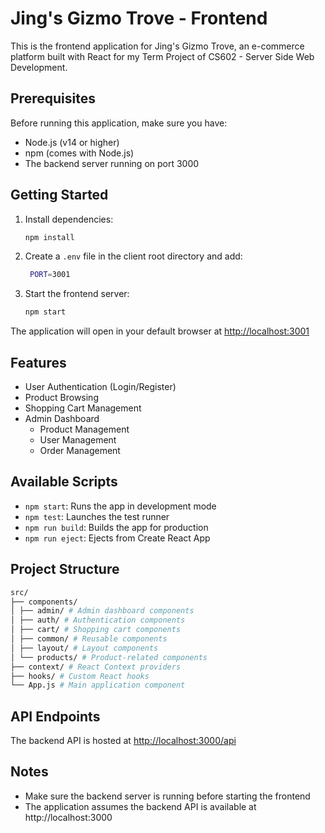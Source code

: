 # Jing's Gizmo Trove - Frontend

This is the frontend application for Jing's Gizmo Trove, an e-commerce platform built with React for my Term Project of CS602 - Server Side Web Development.

## Prerequisites

Before running this application, make sure you have:
- Node.js (v14 or higher)
- npm (comes with Node.js)
- The backend server running on port 3000

## Getting Started

1. Install dependencies:
   ```bash
   npm install
   ```


2. Create a `.env` file in the client root directory and add:
   ```bash
    PORT=3001
    ```

3. Start the frontend server:
   ```bash
   npm start
   ```

The application will open in your default browser at [http://localhost:3001](http://localhost:3001)

## Features

- User Authentication (Login/Register)
- Product Browsing
- Shopping Cart Management
- Admin Dashboard
  - Product Management
  - User Management
  - Order Management

## Available Scripts

- `npm start`: Runs the app in development mode
- `npm test`: Launches the test runner
- `npm run build`: Builds the app for production
- `npm run eject`: Ejects from Create React App

## Project Structure
  ```bash
src/
├── components/
│ ├── admin/ # Admin dashboard components
│ ├── auth/ # Authentication components
│ ├── cart/ # Shopping cart components
│ ├── common/ # Reusable components
│ ├── layout/ # Layout components
│ └── products/ # Product-related components
├── context/ # React Context providers
├── hooks/ # Custom React hooks
└── App.js # Main application component
  ```

## API Endpoints

The backend API is hosted at [http://localhost:3000/api](http://localhost:3000/api)

## Notes

- Make sure the backend server is running before starting the frontend
- The application assumes the backend API is available at http://localhost:3000